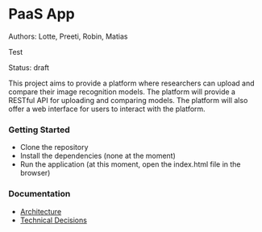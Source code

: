 # PaaS App
Authors: Lotte, Preeti, Robin, Matias

Test

Status: draft

This project aims to provide a platform where researchers can upload and compare their image recognition models. The platform will provide a RESTful API for uploading and comparing models. The platform will also offer a web interface for users to interact with the platform.

### Getting Started
- Clone the repository
- Install the dependencies (none at the moment)
- Run the application (at this moment, open the index.html file in the browser)

### Documentation
- [Architecture](docs/architecture.md)
- [Technical Decisions](docs/technical_decisions.md)

